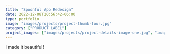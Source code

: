 ```yaml
---
title: "Spoonful App Redesign"
date: 2022-12-08T20:56:42+06:00
type: portfolio
image: "images/projects/project-thumb-four.jpg"
category: ["PRODUCT LABEL"]
project_images: ["images/projects/project-details-image-one.jpg", "images/projects/project-details-image-two.jpg"]
---
```


I made it beautiful!

